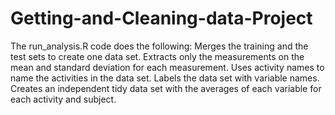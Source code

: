 # Getting-and-Cleaning-data-Project
The run_analysis.R code does the following:
  Merges the training and the test sets to create one data set.
  Extracts only the measurements on the mean and standard deviation for each measurement.
  Uses activity names to name the activities in the data set.
  Labels the data set with variable names.
  Creates an independent tidy data set with the averages of each variable for each activity and subject.
